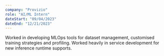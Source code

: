 ```yaml
---
company: "Provizio"
role: "AI/ML Intern"
dateStart: "09/04/2023"
dateEnd: "12/21/2023"
---
```


Worked in developing MLOps tools for dataset management, customised training strategies and profiling. Worked heavily in service development for new inference runtime supports.
